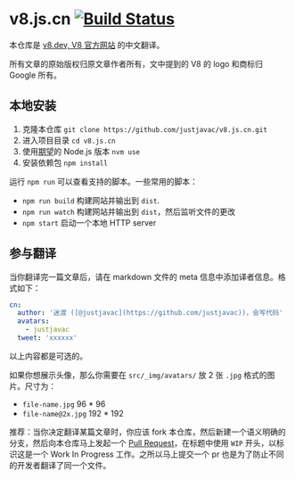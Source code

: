# v8.js.cn [![Build Status](https://travis-ci.com/justjavac/v8.js.cn.svg?branch=master)](https://travis-ci.com/justjavac/v8.js.cn)

本仓库是 [v8.dev, V8 官方网站](https://v8.dev) 的中文翻译。

所有文章的原始版权归原文章作者所有，文中提到的 V8 的 logo 和商标归 Google 所有。

## 本地安装

1. 克隆本仓库 `git clone https://github.com/justjavac/v8.js.cn.git`
1. 进入项目目录 `cd v8.js.cn`
1. 使用[期望](https://github.com/justjavac/v8.js.cn/blob/master/.nvmrc)的 Node.js 版本 `nvm use`
1. 安装依赖包 `npm install`

运行 `npm run` 可以查看支持的脚本。一些常用的脚本：

- `npm run build` 构建网站并输出到 `dist`.
- `npm run watch` 构建网站并输出到 `dist`，然后监听文件的更改
- `npm start` 启动一个本地 HTTP server

## 参与翻译

当你翻译完一篇文章后，请在 markdown 文件的 meta 信息中添加译者信息。格式如下：

```yml
cn:
  author: '迷渡 ([@justjavac](https://github.com/justjavac))，会写代码'
  avatars:
    - justjavac
  tweet: 'xxxxxx'
```

以上内容都是可选的。

如果你想展示头像，那么你需要在 `src/_img/avatars/` 放 2 张 `.jpg` 格式的图片。尺寸为：

- `file-name.jpg` 96 * 96
- `file-name@2x.jpg` 192 * 192

推荐：当你决定翻译某篇文章时，你应该 fork 本仓库，然后新建一个语义明确的分支，然后向本仓库马上发起一个 [Pull Request](https://github.com/justjavac/v8.js.cn/pulls)，在标题中使用 `WIP` 开头，以标识这是一个 Work In Progress 工作。之所以马上提交一个 pr 也是为了防止不同的开发者翻译了同一个文件。
